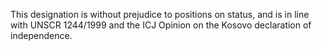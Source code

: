 This designation is without prejudice to positions on status, and is in line with UNSCR
1244/1999 and the ICJ Opinion on the Kosovo declaration of independence.
